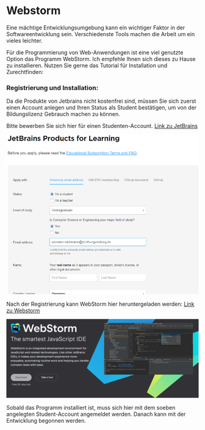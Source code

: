 # Webstorm 

Eine mächtige Entwicklungsumgebung kann ein wichtiger Faktor in der Softwareentwicklung sein. Verschiedenste Tools machen die Arbeit um ein vieles leichter.

Für die Programmierung von Web-Anwendungen ist eine viel genutzte Option das Programm WebStorm.
Ich empfehle Ihnen sich dieses zu Hause zu installieren. Nutzen Sie gerne das Tutorial für Installation und Zurechtfinden:

### Registrierung und Installation:

Da die Produkte von Jetbrains nicht kostenfrei sind, müssen Sie sich zuerst einen Account anlegen und Ihren Status als Student
bestätigen, um von der Bildungslizenz Gebrauch machen zu können.

Bitte bewerben Sie sich hier für einen Studenten-Account.
[Link zu JetBrains](https://www.jetbrains.com/shop/eform/students)

![img.png](img/application.png)

Nach der Registrierung kann WebStorm hier heruntergeladen werden:
[Link zu Webstorm](https://www.jetbrains.com/webstorm/)

![img.png](img/download.png)

Sobald das Programm installiert ist, muss sich hier mit dem soeben angelegten Student-Account angemeldet werden.
Danach kann mit der Entwicklung begonnen werden.